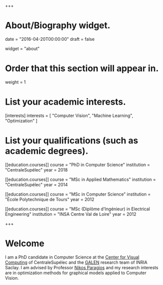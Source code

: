 +++
# About/Biography widget.

date = "2016-04-20T00:00:00"
draft = false

widget = "about"

# Order that this section will appear in.
weight = 1

# List your academic interests.
[interests]
  interests = [
    "Computer Vision",
    "Machine Learning",
    "Optimization"
  ]

# List your qualifications (such as academic degrees).
[[education.courses]]
  course = "PhD in Computer Science"
  institution = "CentraleSupélec"
  year = 2018

[[education.courses]]
  course = "MSc in Applied Mathematics"
  institution = "CentraleSupélec"
  year = 2014

[[education.courses]]
  course = "MSc in Computer Science"
  institution = "École Polytechnique de Tours"
  year = 2012

[[education.courses]]
  course = "MSc (Diplôme d'Ingénieur) in Electrical Engineering"
  institution = "INSA Centre Val de Loire"
  year = 2012
 
+++

# Welcome

I am a PhD candidate in Computer Science at the [Center for Visual Computing](http://cvn.ecp.fr/)
of CentraleSupélec and the [GALEN](https://www.inria.fr/en/teams/galen) research team of INRIA Saclay. I am advised by Professor [Nikos Paragios](http://cvn.ecp.fr/personnel/nikos/) and my research interests are in optimization methods for graphical models applied to Computer Vision.

